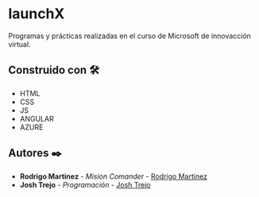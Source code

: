 # launchX

Programas y prácticas realizadas en el curso de Microsoft de innovacción virtual.

## Construido con 🛠️

* HTML
* CSS
* JS
* ANGULAR
* AZURE

## Autores ✒️

* **Rodrigo Martinez** - *Mision Comander* - [Rodrigo Martinez](https://github.com/romarpla)
* **Josh Trejo** - *Programación* - [Josh Trejo](https://github.com/jorgejoshuatt)
